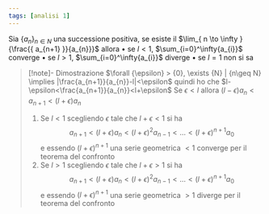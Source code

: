 ```yaml
---
tags: [analisi 1]
---
```


Sia $\{{a_{n}}\}_{n\in N}$ una successione positiva, se esiste il $\lim_{ n \to \infty } {\frac{{ a_{n+1} }}{a_{n}}}$ allora 
	• se $l<1$, $\sum_{i=0}^\infty{a_{i}}$ converge
	• se $l>1$, $\sum_{i=0}^\infty{a_{i}}$ diverge
	• se $l=1$ non si sa

> [!note]- Dimostrazione
> $\forall {\epsilon} > {0}, \exists {N} | {n\geq N} \implies |\frac{a_{n+1}}{a_{n}}-l|<\epsilon$ quindi ho che $l-\epsilon<\frac{a_{n+1}}{a_{n}}<l+\epsilon$
> Se $\epsilon<l$ allora $(l-\epsilon)a_{n}<a_{n+1}<(l+\epsilon)a_{n}$
> 1. Se $l<1$ scegliendo $\epsilon$ tale che $l+\epsilon<1$ si ha $$a_{n+1}<(l+\epsilon)a_{n}<(l+\epsilon)^{2}a_{n-1}<\dots<(l+\epsilon)^{n+1}a_{0}$$ e essendo $(l+\epsilon)^{n+1}$ una serie geometrica $<1$ converge per il teorema del confronto
> 2. Se $l>1$ scegliendo $\epsilon$ tale che $l+\epsilon>1$ si ha $$a_{n+1}<(l+\epsilon)a_{n}<(l+\epsilon)^{2}a_{n-1}<\dots<(l+\epsilon)^{n+1}a_{0}$$ e essendo $(l+\epsilon)^{n+1}$ una serie geometrica $>1$ diverge per il teorema del confronto